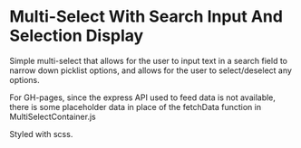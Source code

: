 # Multi-Select With Search Input And Selection Display

Simple multi-select that allows for the user to input text in a search field to narrow down picklist options, and allows for the user to select/deselect any options.

For GH-pages, since the express API used to feed data is not available, there is some placeholder data in place of the fetchData function in MultiSelectContainer.js

Styled with scss.

